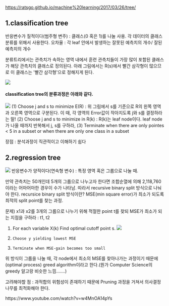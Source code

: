 https://ratsgo.github.io/machine%20learning/2017/03/26/tree/

<CART>

## 1.classification tree
반응변수가 질적이다(범주형 변주) : 클래스(0 혹은 1)를 나눌 사용. 각 데이터의 클래스 분류를 위해서 사용한다.
오차율 : 각 leaf 안에서 발생하는 잘못된 예측치의 개수/ 잘된 예측치의 개수

분류트리에서는 관측치가 속하는 영역 내에서 훈련 관측치들이 가장 많이 포함된 클래스가 해당 관측치의 클래스로 정의된다. 아래 그림에서는 R(s)에서 빨간 삼각형이 많으므로 이 클래스는 '빨간 삼각형'으로 정해지게 된다.

![](https://user-images.githubusercontent.com/23113869/44577603-82894000-a7cc-11e8-93a0-5d77610d355c.jpeg)

#### classification tree의 분류과정은 아래와 같다.
![](https://user-images.githubusercontent.com/23113869/44577602-82894000-a7cc-11e8-9c1d-f826fc7baf98.png)
    (1) Choose j and s to minimize E(R) : 위 그림에서 s를 기준으로 R의 왼쪽 영역과 오른쪽 영역으로 구분된다. 이 때, 각 영역의 Error값이 작아지도록 j와 s를 결정하라는 말!
    (2) Choose j and s to minimize in R(k) : R(k)는 leaf node이다. leaf node가 나올 때까지 반복해서 j, s를 구하라,
    (3) Terminate when there are only pointes < 5 in a subset or
                  when there are only one class in a subset





장점 : 분석과정이 직관적이고 이해하기 쉽다



## 2.regression tree
![](https://i.stack.imgur.com/SiSOd.png)
반응변수가 양적이다(연속형 변수) : 특정 영역 혹은 그룹으로 나눌 때.

만약 관측치는 50개인데 5개의 그룹으로 나누고자 한다면 조합순열에 의해 2,118,760이라는 어마어마한 경우이 수가 나타남. 
따라서 recursive binary split 방식으로 나눠야 한다.
recursice binary split 방식이란? MSE(min square error)가 최소가 되도록 최적의 split point를 찾는 과정.

문제) x1과 x2를 3개의 그룹으로 나누기 위해 적절한 point t를 찾되 MSE가 최소가 되는 지점을 구하라 : t1, t2
   1. For each variable X(k)
        Find optimal cutoff point s.
            ![](https://user-images.githubusercontent.com/23113869/44571043-a3489a00-a7ba-11e8-97cd-b98ef038c76f.png)
           
   2.     Choose y yielding lowest MSE
   3.     Terminate when MSE-gain becomes too small
            
위 방식이 그룹을 나눌 때, 각 node에서 최소의 MSE를 찾아나가는 과정이기 때문에(optimal process) greed algorithm이라고 한다.(뭔가 Computer Science의 greedy 알고랑 비슷한 느낌.......)

고려해야할 점 : 과적합의 위험성이 존재하기 때문에 Pruning 과정을 거쳐서 의사결정나무를 최적화해야 한다.


<reference>
https://www.youtube.com/watch?v=w4MnOA14pYs

